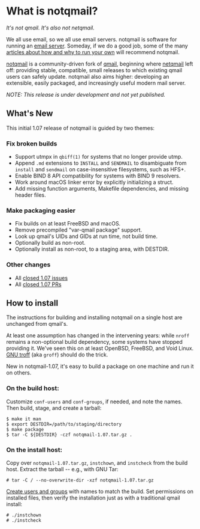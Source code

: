 # What is notqmail?

_It's not qmail. It's also not netqmail._

We all use email, so we all use email servers. notqmail is software for running an [email server](https://en.wikipedia.org/wiki/Message_transfer_agent). Someday, if we do a good job, some of the many [articles about how and why to run your own](https://arstechnica.com/information-technology/2014/02/how-to-run-your-own-e-mail-server-with-your-own-domain-part-1/) will recommend notqmail.

[notqmail](http://notqmail.org) is a community-driven fork of [qmail](https://cr.yp.to/qmail.html), beginning where [netqmail](http://netqmail.org) left off: providing stable, compatible, small releases to which existing qmail users can safely update. notqmail also aims higher: developing an extensible, easily packaged, and increasingly useful modern mail server.

_NOTE: This release is under development and not yet published._

## What's New

This initial 1.07 release of notqmail is guided by two themes:

### Fix broken builds

- Support utmpx in `qbiff(1)` for systems that no longer provide utmp.
- Append `.md` extensions to `INSTALL` and `SENDMAIL` to disambiguate from `install` and `sendmail` on case-insensitive filesystems, such as HFS+.
- Enable BIND 8 API compatibility for systems with BIND 9 resolvers.
- Work around macOS linker error by explicitly initializing a struct.
- Add missing function arguments, Makefile dependencies, and missing header files.

### Make packaging easier

- Fix builds on at least FreeBSD and macOS.
- Remove precompiled "var-qmail package" support.
- Look up qmail's UIDs and GIDs at run time, not build time.
- Optionally build as non-root.
- Optionally install as non-root, to a staging area, with DESTDIR.

### Other changes

- All [closed 1.07 issues](https://github.com/notqmail/notqmail/issues?q=is%3Aissue+is%3Aclosed+milestone%3A1.07)
- All [closed 1.07 PRs](https://github.com/notqmail/notqmail/pulls?q=is%3Apr+is%3Aclosed+milestone%3A1.07)

## How to install

The instructions for building and installing notqmail on a single host are unchanged from qmail's.

At least one assumption has changed in the intervening years: while `nroff` remains a non-optional build dependency, some systems have stopped providing it. We've seen this on at least OpenBSD, FreeBSD, and Void Linux. [GNU troff](https://www.gnu.org/software/groff/) (aka `groff`) should do the trick.

New in notqmail-1.07, it's easy to build a package on one machine and run it on others.

### On the build host:

Customize `conf-users` and `conf-groups`, if needed, and note the names. Then build, stage, and create a tarball:

    $ make it man
    $ export DESTDIR=/path/to/staging/directory
    $ make package
    $ tar -C ${DESTDIR} -czf notqmail-1.07.tar.gz .


### On the install host:

Copy over `notqmail-1.07.tar.gz`, `instchown`, and `instcheck` from the build host. Extract the tarball -- e.g., with GNU Tar:

    # tar -C / --no-overwrite-dir -xzf notqmail-1.07.tar.gz

[Create users and groups](https://github.com/notqmail/notqmail/blob/master/INSTALL.ids) with names to match the build. Set permissions on installed files, then verify the installation just as with a traditional qmail install:

    # ./instchown
    # ./instcheck